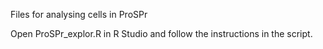 Files for analysing cells in ProSPr

Open ProSPr_explor.R in R Studio and follow the instructions in the script.